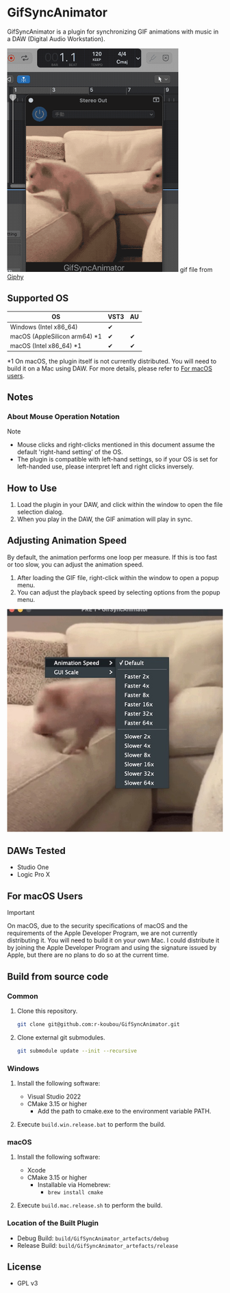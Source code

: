 GifSyncAnimator
=======================

GifSyncAnimator is a plugin for synchronizing GIF animations with music in a DAW (Digital Audio Workstation).

![demo](./assets/docs/images/demo.gif)
gif file from [Giphy](https://giphy.com/gifs/party-pizza-pizza58e2a1c2e81a0281819863-Ub8XEam5vXbMY)

## Supported OS

| OS                            | VST3 | AU  |
| ----------------------------- | ---- | --- |
| Windows (Intel x86_64)        | ✔   |     |
| macOS (AppleSilicon arm64) *1 | ✔   | ✔  |
| macOS (Intel x86_64) *1       | ✔   | ✔  |

*1 On macOS, the plugin itself is not currently distributed.
You will need to build it on a Mac using DAW. For more details, please refer to [For macOS users](#for_mac_users).

## Notes

### About Mouse Operation Notation

> [!NOTE]
> - Mouse clicks and right-clicks mentioned in this document assume the default 'right-hand setting' of the OS.
> - The plugin is compatible with left-hand settings, so if your OS is set for left-handed use, please interpret left and right clicks inversely.

## How to Use

1. Load the plugin in your DAW, and click within the window to open the file selection dialog.
2. When you play in the DAW, the GIF animation will play in sync.

## Adjusting Animation Speed

By default, the animation performs one loop per measure. If this is too fast or too slow, you can adjust the animation speed.

1. After loading the GIF file, right-click within the window to open a popup menu.
2. You can adjust the playback speed by selecting options from the popup menu.

![popup_menu](./assets/docs/images/popup_animation.jpg)

## DAWs Tested

- Studio One
- Logic Pro X

<a id="for_mac_users"></a>

## For macOS Users

> [!IMPORTANT]
> On macOS, due to the security specifications of macOS and the requirements of the Apple Developer Program, we are not currently distributing it. You will need to build it on your own Mac.
> I could distribute it by joining the Apple Developer Program and using the signature issued by Apple, but there are no plans to do so at the current time.

## Build from source code

### Common

1. Clone this repository.

   ```bash
   git clone git@github.com:r-koubou/GifSyncAnimator.git
   ```

2. Clone external git submodules.

   ```bash
   git submodule update --init --recursive
   ```

### Windows

1. Install the following software:
   - Visual Studio 2022
   - CMake 3.15 or higher
     - Add the path to cmake.exe to the environment variable PATH.

2. Execute `build.win.release.bat` to perform the build.

### macOS

1. Install the following software:
   - Xcode
   - CMake 3.15 or higher
     - Installable via Homebrew:
       - `brew install cmake`

2. Execute `build.mac.release.sh` to perform the build.

### Location of the Built Plugin

- Debug Build: `build/GifSyncAnimator_artefacts/debug`
- Release Build: `build/GifSyncAnimator_artefacts/release`

## License

- GPL v3
